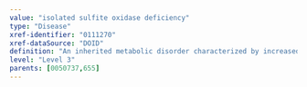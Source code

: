 ```yaml
---
value: "isolated sulfite oxidase deficiency"
type: "Disease"
xref-identifier: "0111270"
xref-dataSource: "DOID"
definition: "An inherited metabolic disorder characterized by increased sulfite in the urine with markedly decreased inorganic sulfate excretion and resulting in variable phenotypes ranging from severe early onset disease to late-onset, milder disease that has_material_basis_in homozygous or compound heterozygous mutation in SUOX on 12q13.2."
level: "Level 3"
parents: [0050737,655]
---
```


